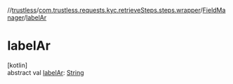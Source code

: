 //[trustless](../../../index.md)/[com.trustless.requests.kyc.retrieveSteps.steps.wrapper](../index.md)/[FieldManager](index.md)/[labelAr](label-ar.md)

# labelAr

[kotlin]\
abstract val [labelAr](label-ar.md): [String](https://kotlinlang.org/api/latest/jvm/stdlib/kotlin/-string/index.html)
